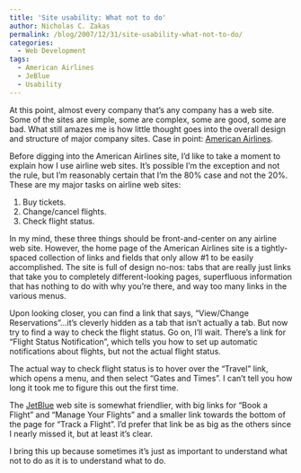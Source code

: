 ```yaml
---
title: 'Site usability: What not to do'
author: Nicholas C. Zakas
permalink: /blog/2007/12/31/site-usability-what-not-to-do/
categories:
  - Web Development
tags:
  - American Airlines
  - JeBlue
  - Usability
---
```

At this point, almost every company that&#8217;s any company has a web site. Some of the sites are simple, some are complex, some are good, some are bad. What still amazes me is how little thought goes into the overall design and structure of major company sites. Case in point: <a title="American Airlines" rel="external" href="http://www.aa.com">American Airlines</a>.

Before digging into the American Airlines site, I&#8217;d like to take a moment to explain how I use airline web sites. It&#8217;s possible I&#8217;m the exception and not the rule, but I&#8217;m reasonably certain that I&#8217;m the 80% case and not the 20%. These are my major tasks on airline web sites:

  1. Buy tickets.
  2. Change/cancel flights.
  3. Check flight status.

In my mind, these three things should be front-and-center on any airline web site. However, the home page of the American Airlines site is a tightly-spaced collection of links and fields that only allow #1 to be easily accomplished. The site is full of design no-nos: tabs that are really just links that take you to completely different-looking pages, superfluous information that has nothing to do with why you&#8217;re there, and way too many links in the various menus.

Upon looking closer, you can find a link that says, &#8220;View/Change Reservations&#8221;&#8230;it&#8217;s cleverly hidden as a tab that isn&#8217;t actually a tab. But now try to find a way to check the flight status. Go on, I&#8217;ll wait. There&#8217;s a link for &#8220;Flight Status Notification&#8221;, which tells you how to set up automatic notifications about flights, but not the actual flight status.

The actual way to check flight status is to hover over the &#8220;Travel&#8221; link, which opens a menu, and then select &#8220;Gates and Times&#8221;. I can&#8217;t tell you how long it took me to figure this out the first time.

The <a title="JetBlue" rel="external" href="http://www.jetblue.com">JetBlue</a> web site is somewhat friendlier, with big links for &#8220;Book a Flight&#8221; and &#8220;Manage Your Flights&#8221; and a smaller link towards the bottom of the page for &#8220;Track a Flight&#8221;. I&#8217;d prefer that link be as big as the others since I nearly missed it, but at least it&#8217;s clear.

I bring this up because sometimes it&#8217;s just as important to understand what not to do as it is to understand what to do.
